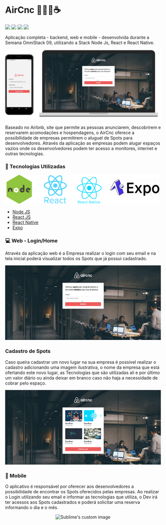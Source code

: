 # AirCnc 👨🏽‍💻☕
![](https://img.shields.io/github/languages/count/LuuizAlves/Air_Cnc) ![](https://img.shields.io/github/languages/top/LuuizAlves/Air_Cnc) ![](https://img.shields.io/github/last-commit/LuuizAlves/Air_Cnc) ![](https://img.shields.io/github/repo-size/LuuizAlves/Air_Cnc)

Aplicação completa - backend, web e mobile - desenvolvida durante a Semana OmniStack 09, utilizando a Stack Node Js, React e React Native.

<p align="center">
  <img src="https://github.com/LuuizAlves/Air_Cnc/blob/master/frontend/github/AirCnc.png?raw=true" alt="Sublime's custom image"/>
</p>

Baseado no Airbnb, site que permite as pessoas anunciarem, descobrirem e reservarem
acomodações e hospendagens, o AirCnc oferece a possibilidade de empresas permitirem
o aluguel de Spots para desenvolvedores. Através da aplicação as empresas podem alugar
espaços vazios onde os desenvolvedores podem ter acesso a monitores, internet e outras
tecnologias.

### 🚀 Tecnologias Utilizadas
<p align="center">
  <img src="https://github.com/LuuizAlves/Air_Cnc/blob/master/frontend/github/Tecnologias.png?raw=true" alt="Sublime's custom image"/>
</p>

- <a href="https://nodejs.org/en/">Node JS</a>
- <a href="https://reactjs.org/">React JS</a>
- <a href="https://reactnative.dev/">React Native</a>
- <a href="https://expo.io/">Expo</a>

### 💻  Web - Login/Home
Através da aplicação web é a Empresa realizar o login com seu email e na tela inicial poderá visualizar todos os Spots que já possui cadastrado.

![](https://github.com/LuuizAlves/Air_Cnc/blob/master/frontend/github/AirCnc.gif?raw=true)

### Cadastro de Spots
Caso queira cadastrar um novo lugar na sua empresa é possível realizar o cadastro
adicionando uma imagem ilustrativa, o nome da empresa que está ofertando este novo
lugar, as Tecnologias que são utilizadas ali e por último um valor diário ou ainda deixar
em branco caso não haja a necessidade de cobrar pelo espaço.


![](https://github.com/LuuizAlves/Air_Cnc/blob/master/frontend/github/AirCnc%20-%20Cadastro.gif?raw=true)

### 📱  Mobile
O aplicativo é responsável por oferecer aos desenvolvedores a possibilidade de encontrar
os Spots oferecidos pelas empresas. Ao realizar o Login utilizando seu email e informar
as tecnologias que utiliza, o Dev irá ter acessos aos Spots cadastrados e poderá solicitar
uma reserva informando o dia e o mês.

<p align="center">
  <img src="https://github.com/LuuizAlves/Air_Cnc/blob/master/frontend/github/AirCnc%20-%20Mobile.gif?raw=true" alt="Sublime's custom image"/>
</p>
